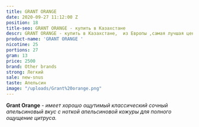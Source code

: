 ```yaml
---
title: GRANT ORANGE
date: 2020-09-27 11:12:00 Z
position: 18
title-seo: GRANT ORANGE - купить в Казахстане
descr: GRANT ORANGE - купить в Казахстане,  из Европы ,самая лучшая цена
product-name: 'GRANT ORANGE '
nicotine: 25
portions: 27
gram: 13
price: 2500
brand: Other brands
strong: Легкий
sale: new-snus
taste: Апельсин
image: "/uploads/Grant%20orange.png"
---
```


**Grant Orange** *- имеет хорошо ощутимый классический сочный апельсиновый вкус с ноткой апельсиновой кожуры для полного ощущение цитруса.*
